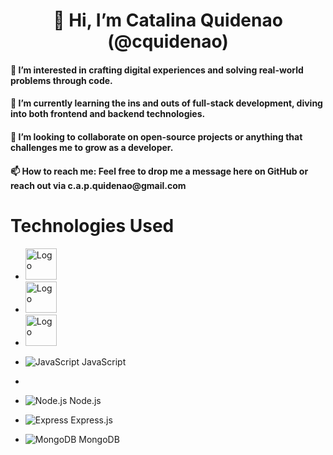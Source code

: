 <h1 align="center"> 👋 Hi, I’m Catalina Quidenao (@cquidenao) </h1>

<h4> 👀 I’m interested in crafting digital experiences and solving real-world problems through code. </h4>
<h4> 🌱 I’m currently learning the ins and outs of full-stack development, diving into both frontend and backend technologies.</h4>
<h4> 💞️ I’m looking to collaborate on open-source projects or anything that challenges me to grow as a developer.</h4>
<h4> 📫 How to reach me: Feel free to drop me a message here on GitHub or reach out via c.a.p.quidenao@gmail.com </h4>


# Technologies Used
- <img src="https://upload.wikimedia.org/wikipedia/commons/3/38/HTML5_Badge.svg" alt="Logo" width="50"/>
- <img src="https://upload.wikimedia.org/wikipedia/commons/6/62/CSS3_logo.svg" alt="Logo" width="50"/>
- <img src="https://es.wikipedia.org/wiki/React#/media/Archivo:React.svg" alt="Logo" width="50"/>

- ![JavaScript](url_to_js_image) JavaScript
-
- ![Node.js](url_to_node_image) Node.js
- ![Express](url_to_express_image) Express.js
- ![MongoDB](url_to_mongodb_image) MongoDB
